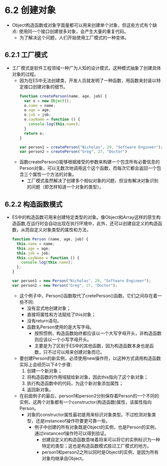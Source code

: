 # 6.2 创建对象

- Object构造函数或对象字面量都可以用来创建单个对象，但这些方式有个缺点: 使用同一个接口创建很多对象，会产生大量的重复代码。
  - 为了解决这个问题，人们开始使用工厂模式的一种变体。

## 6.2.1 工厂模式

- 工厂模式是软件工程领域一种广为人知的设计模式，这种模式抽象了创建具体对象的过程。
  - 因为在ES中无法创建类，开发人员就发明了一种函数，用函数来封装以特定接口创建对象的细节。
    ```js
    function createPerson(name, age, job) {
      var o = new Object();
      o.name = name;
      o.age = age;
      o.job = job;
      o.sayName = function () {
        console.log(this.name);
      }
      return o;
    }

    var person1 = createPerson("Nicholas", 29, "Software Engineer");
    var person2 = createPerson("Greg", 27, "Doctor")
    ```
  - 函数createPerson()能够根据接受的参数来构建一个包含所有必要信息的Person对象，可以无数次地调用这个这个函数，而每次它都会返回一个包含三个属性一个方法的对象。
    - 工厂模式虽然解决了创建多个相似对象的问题，但没有解决对象识别的问题（即怎样知道一个对象的类型）。

## 6.2.2 构造函数模式

- ES中的构造函数可用来创建特定类型的对象。像Object和Array这样的原生构造函数,在运行时会自动出现在执行环境中，此外，还可以创建自定义的构造函数，从而自定义对象类型的属性和方法，
    ```js
    function Person (name, age, job) {
      this.name = name;
      this.age = age;
      this.job = job;
      this.sayName = function () {
        console.log(this.name);
      };
    }

    var person1 = new Person("Nicholas", 29, "Software Engineer");
    var person2 = new Person("Greg", 27, "Doctor");
    ```
  - 这个例子中，Person()函数取代了cretePerson()函数。它们之间存在着一些不同:
    - 没有显式地创建对象；
    - 直接将属性和方法赋给了this对象；
    - 没有return语句。
    - 函数名Person使用的是大写字母。
      - 按照惯例，构造函数始终都应该以一个大写字母开头，非构造函数则应该以一个小写字母开头。
      - 主要是为了区别于ES中的其他函数，因为构造函数本身也是函数，只不过可以用来创建对象而已。
  - 要创建Person的新实例，必须使用new操作符，以这种方式调用构造函数实际上会经历以下4个步骤:
    1. 创建一个新对象；
    2. 将构造函数的作用域赋给新对象，因此this指向了这个新对象；
    3. 执行构造函数中的代码，为这个新对象添加属性；
    4. 返回新对象。
  - 在前面例子的最后，person1和person2分别保存着Person的一个不同的实例，这两个对象都有一个constructor(构造函数)属性，该属性指向Person。
    - 对象的constructor属性最初是用来标识对象类型。不过检测对象类型，还是instanceof操作符要更可靠一些。
      - 例子中创建的所有对象既是Object的实例，也是Person的实例，通过instanceof操作符可以得到验证。
        - 创建自定义的构造函数意味着将来可以将它的实例标识为一种特定的类型；这也是构造函数模式胜过工厂模式的地方。
        - person1和person2之所以同时是Object的实例，是因为所有对象均继承自Object。